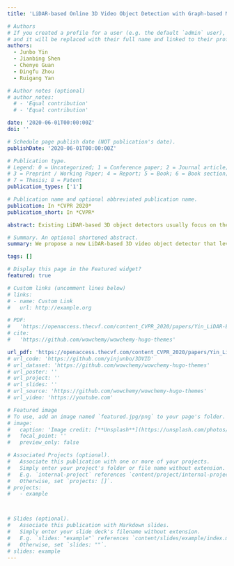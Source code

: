 ```yaml
---
title: 'LiDAR-based Online 3D Video Object Detection with Graph-based Message Passing and Spatiotemporal Transformer Attention'

# Authors
# If you created a profile for a user (e.g. the default `admin` user), write the username (folder name) here
# and it will be replaced with their full name and linked to their profile.
authors:
  - Junbo Yin
  - Jianbing Shen
  - Chenye Guan
  - Dingfu Zhou
  - Ruigang Yan

# Author notes (optional)
# author_notes:
  # - 'Equal contribution'
  # - 'Equal contribution'

date: '2020-06-01T00:00:00Z'
doi: ''

# Schedule page publish date (NOT publication's date).
publishDate: '2020-06-01T00:00:00Z'

# Publication type.
# Legend: 0 = Uncategorized; 1 = Conference paper; 2 = Journal article;
# 3 = Preprint / Working Paper; 4 = Report; 5 = Book; 6 = Book section;
# 7 = Thesis; 8 = Patent
publication_types: ['1']

# Publication name and optional abbreviated publication name.
publication: In *CVPR 2020*
publication_short: In *CVPR*

abstract: Existing LiDAR-based 3D object detectors usually focus on the single-frame detection, while ignoring the spatiotemporal information in consecutive point cloud frames. In this paper, we propose an end-to-end online 3D video object detector that operates on point cloud sequences. The proposed model comprises a spatial feature encoding component and a spatiotemporal feature aggregation component. In the former component, a novel Pillar Message Passing Network (PMPNet) is proposed to encode each discrete point cloud frame. It adaptively collects information for a pillar node from its neighbors by iterative message passing, which effectively enlarges the receptive field of the pillar feature. In the latter component, we propose an Attentive Spatiotemporal Transformer GRU (AST-GRU) to aggregate the spatiotemporal information, which enhances the conventional ConvGRU with an attentive memory gating mechanism. AST-GRU contains a Spatial Transformer Attention (STA) module and a Temporal Transformer Attention (TTA) module, which can emphasize the foreground objects and align the dynamic objects, respectively. Experimental results demonstrate that the proposed 3D video object detector achieves state-of-the-art performance on the large-scale nuScenes benchmark.

# Summary. An optional shortened abstract.
summary: We propose a new LiDAR-based 3D video object detector that leverages the previous long-term information to improve the 3D detection performance. Extensive evaluations demonstrate that our 3D video object detector achieves better performance against the single-frame detectors.

tags: []

# Display this page in the Featured widget?
featured: true

# Custom links (uncomment lines below)
# links:
# - name: Custom Link
#   url: http://example.org

# PDF:
#   'https://openaccess.thecvf.com/content_CVPR_2020/papers/Yin_LiDAR-Based_Online_3D_Video_Object_Detection_With_Graph-Based_Message_Passing_CVPR_2020_paper.pdf'
# cite:
#   'https://github.com/wowchemy/wowchemy-hugo-themes'

url_pdf: 'https://openaccess.thecvf.com/content_CVPR_2020/papers/Yin_LiDAR-Based_Online_3D_Video_Object_Detection_With_Graph-Based_Message_Passing_CVPR_2020_paper.pdf'
# url_code: 'https://github.com/yinjunbo/3DVID'
# url_dataset: 'https://github.com/wowchemy/wowchemy-hugo-themes'
# url_poster: ''
# url_project: ''
# url_slides: ''
# url_source: 'https://github.com/wowchemy/wowchemy-hugo-themes'
# url_video: 'https://youtube.com'

# Featured image
# To use, add an image named `featured.jpg/png` to your page's folder.
# image:
#   caption: 'Image credit: [**Unsplash**](https://unsplash.com/photos/pLCdAaMFLTE)'
#   focal_point: ''
#   preview_only: false

# Associated Projects (optional).
#   Associate this publication with one or more of your projects.
#   Simply enter your project's folder or file name without extension.
#   E.g. `internal-project` references `content/project/internal-project/index.md`.
#   Otherwise, set `projects: []`.
# projects:
#   - example



# Slides (optional).
#   Associate this publication with Markdown slides.
#   Simply enter your slide deck's filename without extension.
#   E.g. `slides: "example"` references `content/slides/example/index.md`.
#   Otherwise, set `slides: ""`.
# slides: example
---
```


<!-- {{% callout note %}}
Click the _Cite_ button above to demo the feature to enable visitors to import publication metadata into their reference management software.
{{% /callout %}} -->

<!-- {{% callout note %}}
Create your slides in Markdown - click the _Slides_ button to check out the example.
{{% /callout %}} -->

<!-- Supplementary notes can be added here, including [code, math, and images](https://wowchemy.com/docs/writing-markdown-latex/). -->

